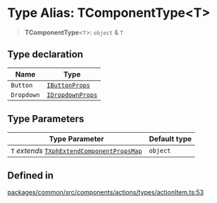 # Type Alias: TComponentType\<T\>

> **TComponentType**\<`T`\>: `object` & `T`

## Type declaration

| Name | Type |
| ------ | ------ |
| `Button` | [`IButtonProps`](../interfaces/IButtonProps.md) |
| `Dropdown` | [`IDropdownProps`](../interfaces/IDropdownProps.md) |

## Type Parameters

| Type Parameter | Default type |
| ------ | ------ |
| `T` *extends* [`TXphExtendComponentPropsMap`](TXphExtendComponentPropsMap.md) | `object` |

## Defined in

[packages/common/src/components/actions/types/actionItem.ts:53](https://github.com/XiaoPiHong/xph-crud/blob/28b39b942dbe7b01d5c858a0012b898e3e045ea7/packages/common/src/components/actions/types/actionItem.ts#L53)
